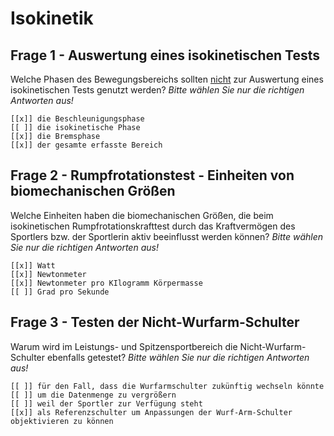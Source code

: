 # Isokinetik

## Frage 1 - Auswertung eines isokinetischen Tests
Welche Phasen des Bewegungsbereichs sollten <u>nicht</u> zur Auswertung eines isokinetischen Tests genutzt werden?
*Bitte wählen Sie nur die richtigen Antworten aus!*

    [[x]] die Beschleunigungsphase
    [[ ]] die isokinetische Phase
    [[x]] die Bremsphase
    [[x]] der gesamte erfasste Bereich

## Frage 2 - Rumpfrotationstest - Einheiten von biomechanischen Größen
Welche Einheiten haben die biomechanischen Größen, die beim isokinetischen Rumpfrotationskrafttest durch das Kraftvermögen des Sportlers bzw. der Sportlerin aktiv beeinflusst werden können? *Bitte wählen Sie nur die richtigen Antworten aus!*

    [[x]] Watt
    [[x]] Newtonmeter
    [[x]] Newtonmeter pro KIlogramm Körpermasse
    [[ ]] Grad pro Sekunde

## Frage 3 - Testen der Nicht-Wurfarm-Schulter
Warum wird im Leistungs- und Spitzensportbereich die Nicht-Wurfarm-Schulter ebenfalls getestet? *Bitte wählen Sie nur die richtigen Antworten aus!*

    [[ ]] für den Fall, dass die Wurfarmschulter zukünftig wechseln könnte
    [[ ]] um die Datenmenge zu vergrößern
    [[ ]] weil der Sportler zur Verfügung steht
    [[x]] als Referenzschulter um Anpassungen der Wurf-Arm-Schulter objektivieren zu können   
